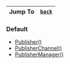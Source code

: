 |Jump To|[`back`](https://github.com/Hyomoto/FASTv33/wiki/Publisher)|
|---|---|


### Default
* [Publisher()](https://github.com/Hyomoto/FASTv33/wiki/Publisher)
* [PublisherChannel()](https://github.com/Hyomoto/FASTv33/wiki/PublisherChannel)
* [PublisherManager()](https://github.com/Hyomoto/FASTv33/wiki/PublisherManager)

